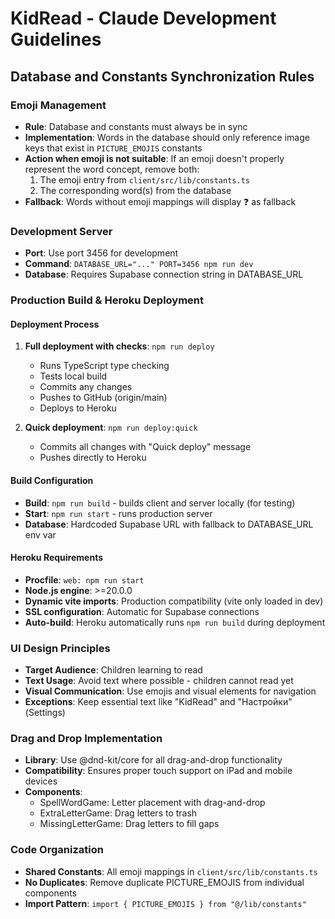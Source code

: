 # KidRead - Claude Development Guidelines

## Database and Constants Synchronization Rules

### Emoji Management
- **Rule**: Database and constants must always be in sync
- **Implementation**: Words in the database should only reference image keys that exist in `PICTURE_EMOJIS` constants
- **Action when emoji is not suitable**: If an emoji doesn't properly represent the word concept, remove both:
  1. The emoji entry from `client/src/lib/constants.ts` 
  2. The corresponding word(s) from the database
- **Fallback**: Words without emoji mappings will display ❓ as fallback

### Development Server
- **Port**: Use port 3456 for development
- **Command**: `DATABASE_URL="..." PORT=3456 npm run dev`
- **Database**: Requires Supabase connection string in DATABASE_URL

### Production Build & Heroku Deployment

#### Deployment Process
1. **Full deployment with checks**: `npm run deploy`
   - Runs TypeScript type checking
   - Tests local build
   - Commits any changes
   - Pushes to GitHub (origin/main)
   - Deploys to Heroku
   
2. **Quick deployment**: `npm run deploy:quick`
   - Commits all changes with "Quick deploy" message
   - Pushes directly to Heroku

#### Build Configuration
- **Build**: `npm run build` - builds client and server locally (for testing)
- **Start**: `npm run start` - runs production server
- **Database**: Hardcoded Supabase URL with fallback to DATABASE_URL env var

#### Heroku Requirements
- **Procfile**: `web: npm run start`
- **Node.js engine**: >=20.0.0
- **Dynamic vite imports**: Production compatibility (vite only loaded in dev)
- **SSL configuration**: Automatic for Supabase connections
- **Auto-build**: Heroku automatically runs `npm run build` during deployment

### UI Design Principles
- **Target Audience**: Children learning to read
- **Text Usage**: Avoid text where possible - children cannot read yet
- **Visual Communication**: Use emojis and visual elements for navigation
- **Exceptions**: Keep essential text like "KidRead" and "Настройки" (Settings)

### Drag and Drop Implementation
- **Library**: Use @dnd-kit/core for all drag-and-drop functionality
- **Compatibility**: Ensures proper touch support on iPad and mobile devices
- **Components**: 
  - SpellWordGame: Letter placement with drag-and-drop
  - ExtraLetterGame: Drag letters to trash
  - MissingLetterGame: Drag letters to fill gaps

### Code Organization
- **Shared Constants**: All emoji mappings in `client/src/lib/constants.ts`
- **No Duplicates**: Remove duplicate PICTURE_EMOJIS from individual components
- **Import Pattern**: `import { PICTURE_EMOJIS } from "@/lib/constants"`